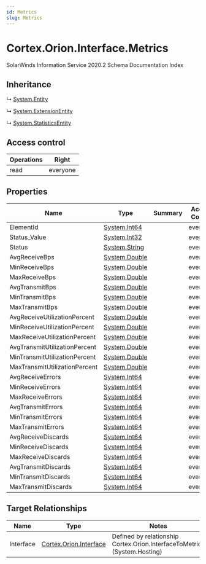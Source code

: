 ```yaml
---
id: Metrics
slug: Metrics
---
```


# Cortex.Orion.Interface.Metrics

SolarWinds Information Service 2020.2 Schema Documentation Index

## Inheritance

↳ [System.Entity](./../System/Entity)

↳ [System.ExtensionEntity](./../System/ExtensionEntity)

↳ [System.StatisticsEntity](./../System/StatisticsEntity)

## Access control

| Operations | Right |
| ------ | ------ |
| read | everyone |

## Properties

| Name | Type | Summary | Access Control |
| ------ | ------ | ------ | ------ |
| ElementId | [System.Int64](https://docs.microsoft.com/en-us/dotnet/api/system.int64) |  | everyone |
| Status_Value | [System.Int32](https://docs.microsoft.com/en-us/dotnet/api/system.int32) |  | everyone |
| Status | [System.String](https://docs.microsoft.com/en-us/dotnet/api/system.string) |  | everyone |
| AvgReceiveBps | [System.Double](https://docs.microsoft.com/en-us/dotnet/api/system.double) |  | everyone |
| MinReceiveBps | [System.Double](https://docs.microsoft.com/en-us/dotnet/api/system.double) |  | everyone |
| MaxReceiveBps | [System.Double](https://docs.microsoft.com/en-us/dotnet/api/system.double) |  | everyone |
| AvgTransmitBps | [System.Double](https://docs.microsoft.com/en-us/dotnet/api/system.double) |  | everyone |
| MinTransmitBps | [System.Double](https://docs.microsoft.com/en-us/dotnet/api/system.double) |  | everyone |
| MaxTransmitBps | [System.Double](https://docs.microsoft.com/en-us/dotnet/api/system.double) |  | everyone |
| AvgReceiveUtilizationPercent | [System.Double](https://docs.microsoft.com/en-us/dotnet/api/system.double) |  | everyone |
| MinReceiveUtilizationPercent | [System.Double](https://docs.microsoft.com/en-us/dotnet/api/system.double) |  | everyone |
| MaxReceiveUtilizationPercent | [System.Double](https://docs.microsoft.com/en-us/dotnet/api/system.double) |  | everyone |
| AvgTransmitUtilizationPercent | [System.Double](https://docs.microsoft.com/en-us/dotnet/api/system.double) |  | everyone |
| MinTransmitUtilizationPercent | [System.Double](https://docs.microsoft.com/en-us/dotnet/api/system.double) |  | everyone |
| MaxTransmitUtilizationPercent | [System.Double](https://docs.microsoft.com/en-us/dotnet/api/system.double) |  | everyone |
| AvgReceiveErrors | [System.Int64](https://docs.microsoft.com/en-us/dotnet/api/system.int64) |  | everyone |
| MinReceiveErrors | [System.Int64](https://docs.microsoft.com/en-us/dotnet/api/system.int64) |  | everyone |
| MaxReceiveErrors | [System.Int64](https://docs.microsoft.com/en-us/dotnet/api/system.int64) |  | everyone |
| AvgTransmitErrors | [System.Int64](https://docs.microsoft.com/en-us/dotnet/api/system.int64) |  | everyone |
| MinTransmitErrors | [System.Int64](https://docs.microsoft.com/en-us/dotnet/api/system.int64) |  | everyone |
| MaxTransmitErrors | [System.Int64](https://docs.microsoft.com/en-us/dotnet/api/system.int64) |  | everyone |
| AvgReceiveDiscards | [System.Int64](https://docs.microsoft.com/en-us/dotnet/api/system.int64) |  | everyone |
| MinReceiveDiscards | [System.Int64](https://docs.microsoft.com/en-us/dotnet/api/system.int64) |  | everyone |
| MaxReceiveDiscards | [System.Int64](https://docs.microsoft.com/en-us/dotnet/api/system.int64) |  | everyone |
| AvgTransmitDiscards | [System.Int64](https://docs.microsoft.com/en-us/dotnet/api/system.int64) |  | everyone |
| MinTransmitDiscards | [System.Int64](https://docs.microsoft.com/en-us/dotnet/api/system.int64) |  | everyone |
| MaxTransmitDiscards | [System.Int64](https://docs.microsoft.com/en-us/dotnet/api/system.int64) |  | everyone |

## Target Relationships

| Name | Type | Notes |
| ------ | ------ | ------ |
| Interface | [Cortex.Orion.Interface](./../Cortex.Orion/Interface) | Defined by relationship Cortex.Orion.InterfaceToMetrics (System.Hosting) |

